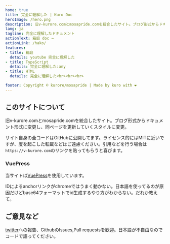 ```yaml
---
home: true
title: 完全に理解した | Kuro Doc
heroImage: /hero.png
description: 旧v-kurore.comとmosapride.comを統合したサイト。ブログ形式からドキュメント形式に変更し、同ページを更新していくスタイルに変更。サイト自身の全コードはGitHubに公開してます。ライセンス的にはMITに近いですが、度を起こした転載などはご遠慮ください。引用などを行う場合はhttps://v-kurore.comのリンクを貼ってもらうと喜びます。
lang: ja
tagline: 完全に理解したドキュメント
actionText: 箱庭 doc →
actionLink: /hako/
features:
- title: 箱庭
  details: youtube 完全に理解した
- title: TypeScript
  details: 完全に理解した:any
- title: HTML
  details: 完全に理解した<br><br><br>

footer: Copyright © kurore/mosapride | Made by kuro with ❤️
---
```


## このサイトについて

旧v-kurore.comとmosapride.comを統合したサイト。ブログ形式からドキュメント形式に変更し、同ページを更新していくスタイルに変更。

サイト自身の全コードはGitHubに公開してます。ライセンス的にはMITに近いですが、度を起こした転載などはご遠慮ください。引用などを行う場合は`https://v-kurore.com`のリンクを貼ってもらうと喜びます。

### VuePress

当サイトは[VuePress](https://vuepress.vuejs.org/)を使用しています。

IDによるanchorリンクがchromeではうまく動かない。日本語を使ってるのが原因だけどbase64フォーマットでid生成するやり方がわからない。だれか教えて。

## ご意見など

[twitter](https://twitter.com/v_kurore)への報告、GithubのIssues,Pull requestsを歓迎。日本語が不自由なのでコードで語ってください。

